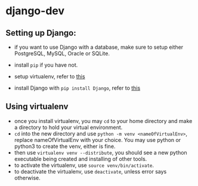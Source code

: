 # django-dev

## Setting up Django:
- if you want to use Django with a database, make sure to setup either PostgreSQL, MySQL, Oracle or SQLite.
- install `pip` if you have not.

- setup virtualenv, refer to [this](https://virtualenv.pypa.io/en/stable/installation/)
- install Django with `pip install Django`, refer to [this](https://docs.djangoproject.com/en/1.10/topics/install/#installing-official-release)

## Using virtualenv
- once you install virtualenv, you may `cd` to your home directory and make a directory to hold your virtual environment.
- `cd` into the new directory and use `python -m venv <nameOfVirtualEnv>`, replace nameOfVirtualEnv with your choice. You may use python or python3 to create the venv, either is fine.
- then use `virtualenv venv --distribute`, you should see a new python executable being created and installing of other tools.
- to activate the virtualenv, use `source venv/bin/activate`.
- to deactivate the virtualenv, use `deactivate`, unless error says otherwise.
